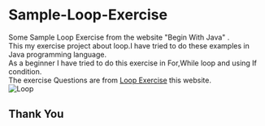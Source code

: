 # Sample-Loop-Exercise
Some Sample Loop Exercise from the website "Begin With Java" .   
This my exercise project about loop.I have tried to do these examples in Java programming language.  
As a beginner I have tried to do this exercise in For,While loop and using If condition.   
The exercise Questions are from [Loop Exercise](http://www.beginwithjava.com/java/loops/questions.html) this website.  
![Loop](https://media.istockphoto.com/id/184233907/photo/infinite-light.jpg?b=1&s=170667a&w=0&k=20&c=P3NFlgN-e4lnAMN2_n0Z9oJ8wOv7bdRCG97SghNYgRg=)   
## Thank You
